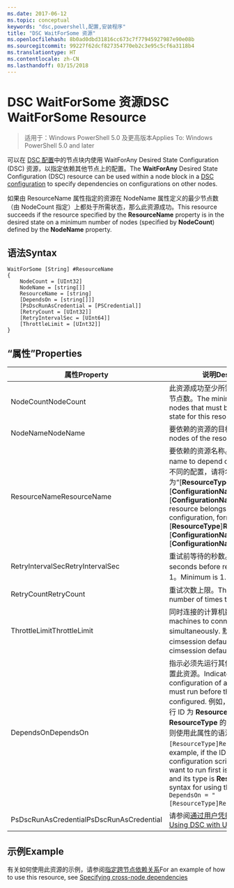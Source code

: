 ```yaml
---
ms.date: 2017-06-12
ms.topic: conceptual
keywords: "dsc,powershell,配置,安装程序"
title: "DSC WaitForSome 资源"
ms.openlocfilehash: 8b0ad0dbd31816cc673c7f77945927987e90e08b
ms.sourcegitcommit: 99227f62dcf827354770eb2c3e95c5cf6a3118b4
ms.translationtype: HT
ms.contentlocale: zh-CN
ms.lasthandoff: 03/15/2018
---
```

# <a name="dsc-waitforsome-resource"></a><span data-ttu-id="42fa1-103">DSC WaitForSome 资源</span><span class="sxs-lookup"><span data-stu-id="42fa1-103">DSC WaitForSome Resource</span></span>

> <span data-ttu-id="42fa1-104">适用于：Windows PowerShell 5.0 及更高版本</span><span class="sxs-lookup"><span data-stu-id="42fa1-104">Applies To: Windows PowerShell 5.0 and later</span></span>

<span data-ttu-id="42fa1-105">可以在 [DSC 配置](configurations.md)中的节点块内使用 WaitForAny Desired State Configuration (DSC) 资源，以指定依赖其他节点上的配置。</span><span class="sxs-lookup"><span data-stu-id="42fa1-105">The **WaitForAny** Desired State Configuration (DSC) resource can be used within a node block in a [DSC configuration](configurations.md) to specify dependencies on configurations on other nodes.</span></span>

<span data-ttu-id="42fa1-106">如果由 ResourceName 属性指定的资源在 NodeName 属性定义的最少节点数（由 NodeCount 指定）上都处于所需状态，那么此资源成功。</span><span class="sxs-lookup"><span data-stu-id="42fa1-106">This resource succeeds if the resource specified by the **ResourceName** property is in the desired state on a minimum number of nodes (specified by **NodeCount**) defined by the **NodeName** property.</span></span> 


## <a name="syntax"></a><span data-ttu-id="42fa1-107">语法</span><span class="sxs-lookup"><span data-stu-id="42fa1-107">Syntax</span></span>

```
WaitForSome [String] #ResourceName
{
    NodeCount = [UInt32]
    NodeName = [string[]]
    ResourceName = [string]
    [DependsOn = [string[]]]
    [PsDscRunAsCredential = [PSCredential]]
    [RetryCount = [UInt32]]
    [RetryIntervalSec = [UInt64]]
    [ThrottleLimit = [UInt32]]
}
```

## <a name="properties"></a><span data-ttu-id="42fa1-108">“属性”</span><span class="sxs-lookup"><span data-stu-id="42fa1-108">Properties</span></span>

|  <span data-ttu-id="42fa1-109">属性</span><span class="sxs-lookup"><span data-stu-id="42fa1-109">Property</span></span>  |  <span data-ttu-id="42fa1-110">说明</span><span class="sxs-lookup"><span data-stu-id="42fa1-110">Description</span></span>   | 
|---|---| 
| <span data-ttu-id="42fa1-111">NodeCount</span><span class="sxs-lookup"><span data-stu-id="42fa1-111">NodeCount</span></span>| <span data-ttu-id="42fa1-112">此资源成功至少所需的处于相应状态的节点数。</span><span class="sxs-lookup"><span data-stu-id="42fa1-112">The minimum number of nodes that must be in the desired state for this resource to succeed.</span></span>|
| <span data-ttu-id="42fa1-113">NodeName</span><span class="sxs-lookup"><span data-stu-id="42fa1-113">NodeName</span></span>| <span data-ttu-id="42fa1-114">要依赖的资源的目标节点。</span><span class="sxs-lookup"><span data-stu-id="42fa1-114">The target nodes of the resource to depend on.</span></span>| 
| <span data-ttu-id="42fa1-115">ResourceName</span><span class="sxs-lookup"><span data-stu-id="42fa1-115">ResourceName</span></span>| <span data-ttu-id="42fa1-116">要依赖的资源名称。</span><span class="sxs-lookup"><span data-stu-id="42fa1-116">The resource name to depend on.</span></span> <span data-ttu-id="42fa1-117">如果此资源属于不同的配置，请将名称的格式设置为“[__ResourceType__]__ResourceName__::[__ConfigurationName__]::[__ConfigurationName__]”</span><span class="sxs-lookup"><span data-stu-id="42fa1-117">If this resource belongs to a different configuration, format the name as "[__ResourceType__]__ResourceName__::[__ConfigurationName__]::[__ConfigurationName__]"</span></span>| 
| <span data-ttu-id="42fa1-118">RetryIntervalSec</span><span class="sxs-lookup"><span data-stu-id="42fa1-118">RetryIntervalSec</span></span>| <span data-ttu-id="42fa1-119">重试前等待的秒数。</span><span class="sxs-lookup"><span data-stu-id="42fa1-119">The number of seconds before retrying.</span></span> <span data-ttu-id="42fa1-120">最小值为 1。</span><span class="sxs-lookup"><span data-stu-id="42fa1-120">Minimum is 1.</span></span>| 
| <span data-ttu-id="42fa1-121">RetryCount</span><span class="sxs-lookup"><span data-stu-id="42fa1-121">RetryCount</span></span>| <span data-ttu-id="42fa1-122">重试次数上限。</span><span class="sxs-lookup"><span data-stu-id="42fa1-122">The maximum number of times to retry.</span></span>| 
| <span data-ttu-id="42fa1-123">ThrottleLimit</span><span class="sxs-lookup"><span data-stu-id="42fa1-123">ThrottleLimit</span></span>| <span data-ttu-id="42fa1-124">同时连接的计算机数量。</span><span class="sxs-lookup"><span data-stu-id="42fa1-124">Number of machines to connect simultaneously.</span></span> <span data-ttu-id="42fa1-125">默认值为 new-cimsession default。</span><span class="sxs-lookup"><span data-stu-id="42fa1-125">Default is new-cimsession default.</span></span>| 
| <span data-ttu-id="42fa1-126">DependsOn</span><span class="sxs-lookup"><span data-stu-id="42fa1-126">DependsOn</span></span> | <span data-ttu-id="42fa1-127">指示必须先运行其他资源的配置，再配置此资源。</span><span class="sxs-lookup"><span data-stu-id="42fa1-127">Indicates that the configuration of another resource must run before this resource is configured.</span></span> <span data-ttu-id="42fa1-128">例如，如果你想要首先运行 ID 为 __ResourceName__、类型为 __ResourceType__ 的资源配置脚本块，则使用此属性的语法为 `DependsOn = "[ResourceType]ResourceName"`。</span><span class="sxs-lookup"><span data-stu-id="42fa1-128">For example, if the ID of the resource configuration script block that you want to run first is __ResourceName__ and its type is __ResourceType__, the syntax for using this property is `DependsOn = "[ResourceType]ResourceName"`.</span></span>|
| <span data-ttu-id="42fa1-129">PsDscRunAsCredential</span><span class="sxs-lookup"><span data-stu-id="42fa1-129">PsDscRunAsCredential</span></span> | <span data-ttu-id="42fa1-130">请参阅[通过用户凭据使用 DSC](https://docs.microsoft.com/powershell/dsc/runasuser)</span><span class="sxs-lookup"><span data-stu-id="42fa1-130">See [Using DSC with User Credentials](https://docs.microsoft.com/powershell/dsc/runasuser)</span></span> |


## <a name="example"></a><span data-ttu-id="42fa1-131">示例</span><span class="sxs-lookup"><span data-stu-id="42fa1-131">Example</span></span>

<span data-ttu-id="42fa1-132">有关如何使用此资源的示例，请参阅[指定跨节点依赖关系](crossNodeDependencies.md)</span><span class="sxs-lookup"><span data-stu-id="42fa1-132">For an example of how to use this resource, see [Specifying cross-node dependencies](crossNodeDependencies.md)</span></span>

